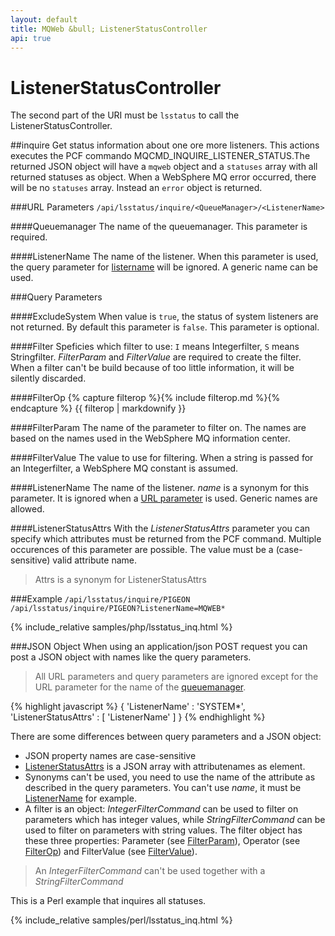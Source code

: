 ```yaml
---
layout: default
title: MQWeb &bull; ListenerStatusController
api: true
---
```

ListenerStatusController
========================

The second part of the URI must be `lsstatus` to call the 
ListenerStatusController.

##<a name="inquire"></a>inquire
Get status information about one ore more listeners. This actions executes the
PCF commando MQCMD_INQUIRE_LISTENER_STATUS.The returned JSON object will have a 
`mqweb` object and a `statuses` array with all returned statuses as object. 
When a WebSphere MQ error occurred, there will be no `statuses` array.
Instead an `error` object is returned.

###<a name="inquireURL"></a>URL Parameters
`/api/lsstatus/inquire/<QueueManager>/<ListenerName>`

####<a name="inquireURLQueueManager"></a>Queuemanager
The name of the queuemanager. This parameter is required.

####<a name="inquireURLListenerName"></a>ListenerName
The name of the listener. When this parameter is used, the query parameter for 
[listername](#inquireQueryListenerName) will be ignored. A generic name can be
used.

###<a name="inquireQuery"></a>Query Parameters

####<a name="inquireQueryExcludeSystem"></a>ExcludeSystem
When value is `true`, the status of system listeners are not returned. By 
default this parameter is `false`. This parameter is optional.

####<a name="inquireQueryFilter"></a>Filter
Speficies which filter to use: `I` means Integerfilter, `S` means Stringfilter.
*FilterParam* and *FilterValue* are required to create the filter. When a filter can't be build
because of too little information, it will be silently discarded.

####<a name="inquireQueryFilterOp"></a>FilterOp
{% capture filterop %}{% include filterop.md %}{% endcapture %}
{{ filterop | markdownify }}

####<a name="inquireQueryFilterParam"></a>FilterParam
The name of the parameter to filter on. The names are based on the names used in the WebSphere MQ information center.

####<a name="inquireQueryFilterValue"></a>FilterValue
The value to use for filtering. When a string is passed for an Integerfilter, a WebSphere MQ constant is assumed.

####<a name="inquireQueryListenerName"></a>ListenerName
The name of the listener. *name* is a synonym for this parameter. It is ignored
when a [URL parameter](#inquireURLListenerName) is used. Generic names are 
allowed.

####<a name="inqueryQueryListenerStatusAttrs"></a>ListenerStatusAttrs
With the *ListenerStatusAttrs* parameter you can specify which attributes must 
be returned from the PCF command. Multiple occurences of this parameter are 
possible. The value must be a (case-sensitive) valid attribute name.

> Attrs is a synonym for ListenerStatusAttrs
    
###<a name="inquireExample"></a>Example
`/api/lsstatus/inquire/PIGEON`  
`/api/lsstatus/inquire/PIGEON?ListenerName=MQWEB*`

{% include_relative samples/php/lsstatus_inq.html %}

###<a name="inquireJSON"></a>JSON Object
When using an application/json POST request you can post a JSON object with 
names like the query parameters.

> All URL parameters and query parameters are ignored except for the URL 
> parameter for the name of the [queuemanager](#inquireUrlQueueManager).

{% highlight javascript %}
{
  'ListenerName' : 'SYSTEM*',
  'ListenerStatusAttrs' : [
    'ListenerName'
  ]
}
{% endhighlight %}

There are some differences between query parameters and a JSON object:

+ JSON property names are case-sensitive
+ [ListenerStatusAttrs](#inquireQueryListenerStatusAttrs) is a JSON array with 
  attributenames as element.
+ Synonyms can't be used, you need to use the name of the attribute
  as described in the query parameters. You can't use *name*, it must be 
  [ListenerName](#inquireQueryListenerName) for example.
+ A filter is an object: *IntegerFilterCommand* can be used to filter on parameters which has
  integer values, while *StringFilterCommand* can be used to filter on parameters with string values.
  The filter object has these three properties: Parameter (see [FilterParam](#inquireQueryFilterParam)), 
  Operator (see [FilterOp](#inquireQueryFilterOp)) and FilterValue (see [FilterValue](#inquireQueryFilterValue)).

> An *IntegerFilterCommand* can't be used together with a *StringFilterCommand*

This is a Perl example that inquires all statuses.

{% include_relative samples/perl/lsstatus_inq.html %}


